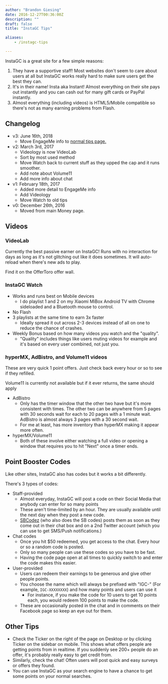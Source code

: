 ```yaml
---
author: "Brandon Giesing"
date: 2016-12-27T00:36:00Z
description: ""
draft: false
title: "InstaGC Tips"

aliases:
    - /instagc-tips

---
```


InstaGC is a great site for a few simple reasons:

1. They have a supportive staff! Most websites don't seem to care about users at
   all but InstaGC works really hard to make sure users get the best they can.
2. It's in their name! Insta aka Instant! Almost everything on their site pays
   out instantly and you can cash out for many gift cards or PayPal instantly.
3. Almost everything (including videos) is HTML5/Mobile compatible so there's
   not as many earning problems from Flash.

## Changelog

- v3: June 16th, 2018
  - Move EngageMe info to [normal tips page.](/tips)
- v2: March 3rd, 2017
  - Videology is now VideoLab
  - Sort by most used method
  - Move Watch back to current stuff as they upped the cap and it runs smoother.
  - Add note about Volume11
  - Add more info about chat
- v1: February 18th, 2017
  - Added more detail to EngageMe info
  - Add Videology
  - Move Watch to old tips
- v0: December 26th, 2016
  - Moved from main Money page.

## Videos

### VideoLab

Currently the best passive earner on InstaGC! Runs with no interaction for days
as long as it's not glitching out like it does sometimes. It will auto-reload
when there's new ads to play.

Find it on the OfferToro offer wall.

### InstaGC Watch

- Works and runs best on Mobile devices
  - I do playlist 1 and 2 on my Xiaomi MiBox Android TV with Chrome sideloaded
    and a Bluetooth mouse to control.
- No Flash
- 3 playlists at the same time to earn 3x faster
  - Ideally spread it out across 2-3 devices instead of all on one to reduce the
    chance of crashes.
- Weekly Bonus based on how many videos you watch and the "quality".
  - "Quality" includes things like users muting videos for example and it's
    based on every user combined, not just you.

### hyperMX, AdBistro, and Volume11 videos

These are very quick 1 point offers. Just check back every hour or so to see if
they refilled.

Volume11 is currently not available but if it ever returns, the same should
apply

- AdBistro
  - Only has the timer window that the other two have but it's more consistent
    with times. The other two can be anywhere from 5 pages with 30 seconds wait
    for each to 20 pages with a 1 minute wait. AdBistro is almost always 3 pages
    with a 30 second wait.
  - For me at least, has more inventory than hyperMX making it appear more
    often.
- hyperMX/Volume11
  - Both of these involve either watching a full video or opening a window that
    requires you to hit "Next" once a timer ends.

## Point Booster Codes

Like other sites, InstaGC also has codes but it works a bit differently.

There's 3 types of codes:

- Staff-provided
  - Almost everyday, InstaGC will post a code on their Social Media that anybody
    can enter for so many points
  - These aren't time-limited by an hour. They are usually available until the
    next day when they post a new code.
  - [SBCodez](http://sbcodez.com) (who also does the SB codes) posts them as
    soon as they come out in their chat box and on a 2nd Twitter account (which
    you can use to get SMS/Push notifications.)
- Chat codes
  - Once you hit $50 redeemed, you get access to the chat. Every hour or so a
    random code is posted.
  - Only so many people can use these codes so you have to be fast.
  - Having the code page open at all times to quickly switch to and enter the
    code makes this easier.
- User-provided
  - Users can redeem their earnings to be generous and give other people points.
  - You choose the name which will always be prefixed with "IGC-" (For example,
    `IGC-XXXXXXXX`) and how many points and users can use it
    - For instance, if you make the code for 10 users to get 10 points each, you
      would redeem 100 points to make the code.
  - These are occasionally posted in the chat and in comments on their Facebook
    page so keep an eye out for them.

## Other Tips

- Check the Ticker on the right of the page on Desktop or by clicking Ticker on
  the sidebar on mobile. This shows what offers people are getting points from
  in realtime. If you suddenly see 200+ people do an offer, it's probably really
  easy to get credit from.
- Similarly, check the chat! Often users will post quick and easy surveys or
  offers they found.
- You can use InstaGC as your search engine to have a chance to get some points
  on your normal searches.
